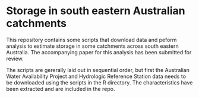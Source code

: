 # Storage in south eastern Australian catchments

This repository contains some scripts that download data and
peform analysis to estimate storage in some catchments across
south eastern Australia. The accompanying paper for this 
analysis has been submitted for review.

The scripts are gererally laid out in sequential order, but first
the Australian Water Availability Project and Hydrologic Reference
Station data needs to be downloaded using the scripts in the R
directory. The characteristics have been extracted and are included
in the repo.
